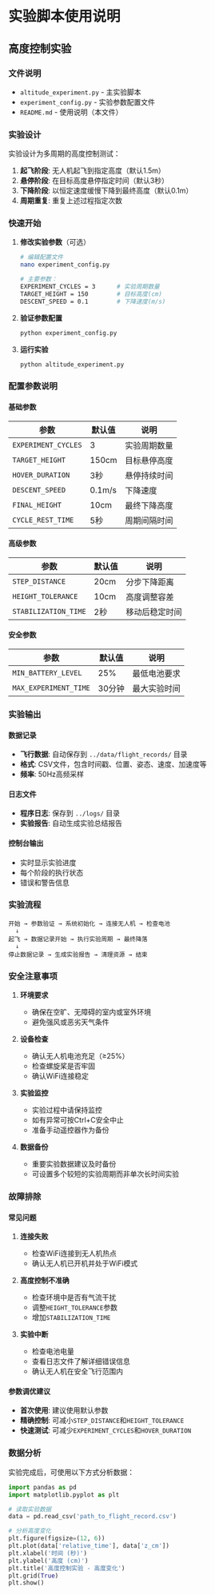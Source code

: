 # 实验脚本使用说明

## 高度控制实验

### 文件说明

- `altitude_experiment.py` - 主实验脚本
- `experiment_config.py` - 实验参数配置文件
- `README.md` - 使用说明（本文件）

### 实验设计

实验设计为多周期的高度控制测试：

1. **起飞阶段**: 无人机起飞到指定高度（默认1.5m）
2. **悬停阶段**: 在目标高度悬停指定时间（默认3秒）
3. **下降阶段**: 以恒定速度缓慢下降到最终高度（默认0.1m）
4. **周期重复**: 重复上述过程指定次数

### 快速开始

1. **修改实验参数**（可选）
   ```bash
   # 编辑配置文件
   nano experiment_config.py
   
   # 主要参数：
   EXPERIMENT_CYCLES = 3      # 实验周期数量
   TARGET_HEIGHT = 150        # 目标高度(cm)
   DESCENT_SPEED = 0.1        # 下降速度(m/s)
   ```

2. **验证参数配置**
   ```bash
   python experiment_config.py
   ```

3. **运行实验**
   ```bash
   python altitude_experiment.py
   ```

### 配置参数说明

#### 基础参数
| 参数 | 默认值 | 说明 |
|------|--------|------|
| `EXPERIMENT_CYCLES` | 3 | 实验周期数量 |
| `TARGET_HEIGHT` | 150cm | 目标悬停高度 |
| `HOVER_DURATION` | 3秒 | 悬停持续时间 |
| `DESCENT_SPEED` | 0.1m/s | 下降速度 |
| `FINAL_HEIGHT` | 10cm | 最终下降高度 |
| `CYCLE_REST_TIME` | 5秒 | 周期间隔时间 |

#### 高级参数
| 参数 | 默认值 | 说明 |
|------|--------|------|
| `STEP_DISTANCE` | 20cm | 分步下降距离 |
| `HEIGHT_TOLERANCE` | 10cm | 高度调整容差 |
| `STABILIZATION_TIME` | 2秒 | 移动后稳定时间 |

#### 安全参数
| 参数 | 默认值 | 说明 |
|------|--------|------|
| `MIN_BATTERY_LEVEL` | 25% | 最低电池要求 |
| `MAX_EXPERIMENT_TIME` | 30分钟 | 最大实验时间 |

### 实验输出

#### 数据记录
- **飞行数据**: 自动保存到 `../data/flight_records/` 目录
- **格式**: CSV文件，包含时间戳、位置、姿态、速度、加速度等
- **频率**: 50Hz高频采样

#### 日志文件  
- **程序日志**: 保存到 `../logs/` 目录
- **实验报告**: 自动生成实验总结报告

#### 控制台输出
- 实时显示实验进度
- 每个阶段的执行状态
- 错误和警告信息

### 实验流程

```
开始 → 参数验证 → 系统初始化 → 连接无人机 → 检查电池
  ↓
起飞 → 数据记录开始 → 执行实验周期 → 最终降落
  ↓
停止数据记录 → 生成实验报告 → 清理资源 → 结束
```

### 安全注意事项

1. **环境要求**
   - 确保在空旷、无障碍的室内或室外环境
   - 避免强风或恶劣天气条件

2. **设备检查**
   - 确认无人机电池充足（≥25%）
   - 检查螺旋桨是否牢固
   - 确认WiFi连接稳定

3. **实验监控**
   - 实验过程中请保持监控
   - 如有异常可按Ctrl+C安全中止
   - 准备手动遥控器作为备份

4. **数据备份**
   - 重要实验数据建议及时备份
   - 可设置多个较短的实验周期而非单次长时间实验

### 故障排除

#### 常见问题
1. **连接失败**
   - 检查WiFi连接到无人机热点
   - 确认无人机已开机并处于WiFi模式

2. **高度控制不准确**
   - 检查环境中是否有气流干扰
   - 调整`HEIGHT_TOLERANCE`参数
   - 增加`STABILIZATION_TIME`

3. **实验中断**
   - 检查电池电量
   - 查看日志文件了解详细错误信息
   - 确认无人机在安全飞行范围内

#### 参数调优建议
- **首次使用**: 建议使用默认参数
- **精确控制**: 可减小`STEP_DISTANCE`和`HEIGHT_TOLERANCE`
- **快速测试**: 可减少`EXPERIMENT_CYCLES`和`HOVER_DURATION`

### 数据分析

实验完成后，可使用以下方式分析数据：

```python
import pandas as pd
import matplotlib.pyplot as plt

# 读取实验数据
data = pd.read_csv('path_to_flight_record.csv')

# 分析高度变化
plt.figure(figsize=(12, 6))
plt.plot(data['relative_time'], data['z_cm'])
plt.xlabel('时间 (秒)')
plt.ylabel('高度 (cm)')
plt.title('高度控制实验 - 高度变化')
plt.grid(True)
plt.show()
```